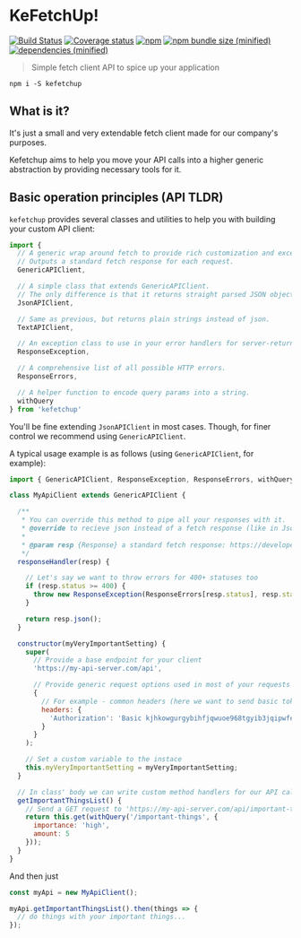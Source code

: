 # KeFetchUp!

[![Build Status](https://img.shields.io/travis/KazanExpress/kefetchup/master.svg?logo=travis&style=flat-square)](https://travis-ci.org/KazanExpress/kefetchup) [![Coverage status](https://img.shields.io/coveralls/github/KazanExpress/kefetchup/master.svg?style=flat-square)](https://coveralls.io/github/KazanExpress/kefetchup?branch=master) [![npm](https://img.shields.io/npm/v/kefetchup.svg?style=flat-square)](https://www.npmjs.com/package/kefetchup) 
[![npm bundle size (minified)](https://img.shields.io/bundlephobia/minzip/kefetchup.svg?style=flat-square)]() [![dependencies (minified)](https://img.shields.io/badge/dependencies-none-yellow.svg?style=flat-square)]()

> Simple fetch client API to spice up your application

`npm i -S kefetchup`

## What is it?

It's just a small and very extendable fetch client made for our company's purposes.

Kefetchup aims to help you move your API calls into a higher generic abstraction by providing necessary tools for it.

## Basic operation principles (API TLDR)

`kefetchup` provides several classes and utilities to help you with building your custom API client:

```js
import {
  // A generic wrap around fetch to provide rich customization and exception handling. 
  // Outputs a standard fetch response for each request.
  GenericAPIClient,

  // A simple class that extends GenericAPIClient.
  // The only difference is that it returns straight parsed JSON object, instead of a fetch response.
  JsonAPIClient,

  // Same as previous, but returns plain strings instead of json.
  TextAPIClient,

  // An exception class to use in your error handlers for server-returned errors. Provides statuses and stack traces.
  ResponseException,

  // A comprehensive list of all possible HTTP errors.
  ResponseErrors,

  // A helper function to encode query params into a string.
  withQuery
} from 'kefetchup'
```

You'll be fine extending `JsonAPIClient` in most cases. Though, for finer control we recommend using `GenericAPIClient`.

A typical usage example is as follows (using `GenericAPIClient`, for example):

```js
import { GenericAPIClient, ResponseException, ResponseErrors, withQuery } from 'kefetchup'

class MyApiClient extends GenericAPIClient {

  /**
   * You can override this method to pipe all your responses with it.
   * @override to recieve json instead of a fetch response (like in JsonAPIClient)
   * 
   * @param resp {Response} a standard fetch response: https://developer.mozilla.org/en-US/docs/Web/API/Response
   */
  responseHandler(resp) {

    // Let's say we want to throw errors for 400+ statuses too
    if (resp.status >= 400) {
      throw new ResponseException(ResponseErrors[resp.status], resp.status, resp);
    }

    return resp.json();
  }

  constructor(myVeryImportantSetting) {
    super(
      // Provide a base endpoint for your client
      'https://my-api-server.com/api',

      // Provide generic request options used in most of your requests
      {
        // For example - common headers (here we want to send basic token with each request)
        headers: {
          'Authorization': 'Basic kjhkowgurgybihfjqwuoe968tgyib3jqipwfe08s79d=='
        }
      }
    );

    // Set a custom variable to the instace
    this.myVeryImportantSetting = myVeryImportantSetting;
  }

  // In class' body we can write custom method handlers for our API calls
  getImportantThingsList() {
    // Send a GET request to 'https://my-api-server.com/api/important-things?importance=high&amount=5'
    return this.get(withQuery('/important-things', {
      importance: 'high',
      amount: 5
    }));
  }
}
```

And then just

```js
const myApi = new MyApiClient();

myApi.getImportantThingsList().then(things => {
  // do things with your important things...
});
```
